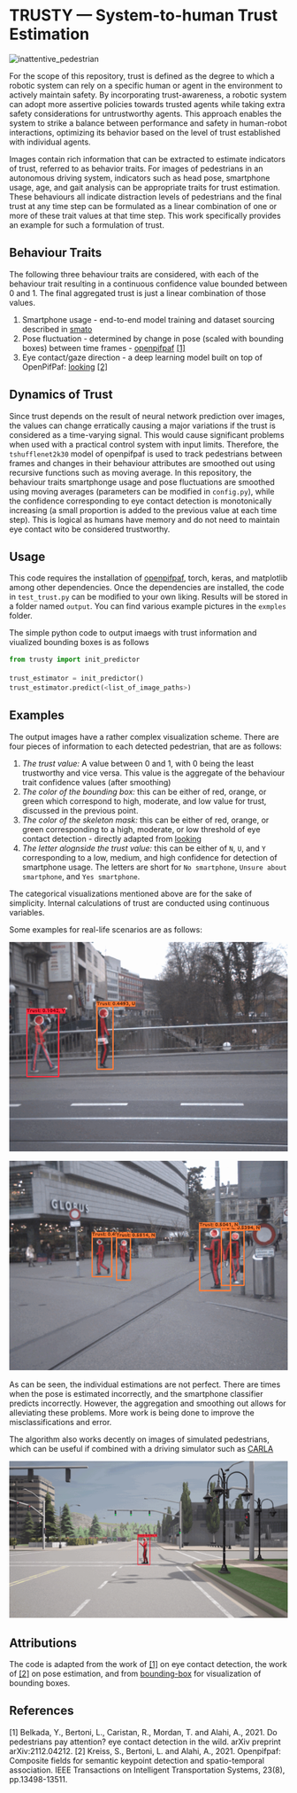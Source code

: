 # TRUSTY &mdash; System-to-human Trust Estimation

![inattentive_pedestrian](https://github.com/saadejazz/trusty/blob/main/examples/test3.gif)

For the scope of this repository, trust is defined as the degree to which a robotic system can rely on a specific human or agent in the environment to actively maintain safety. By incorporating trust-awareness, a robotic system can adopt more assertive policies towards trusted agents while taking extra safety considerations for untrustworthy agents. This approach enables the system to strike a balance between performance and safety in human-robot interactions, optimizing its behavior based on the level of trust established with individual agents.

Images contain rich information that can be extracted to estimate indicators of trust, referred to as behavior traits. For images of pedestrians in an autonomous driving system, indicators such as head pose, smartphone usage, age, and gait analysis can be appropriate traits for trust estimation. These behaviours all indicate distraction levels of pedestrians and the final trust at any time step can be formulated as a linear combination of one or more of these trait values at that time step. This work specifically provides an example for such a formulation of trust.

## Behaviour Traits

The following three behaviour traits are considered, with each of the behaviour trait resulting in a continuous confidence value bounded between 0 and 1. The final aggregated trust is just a linear combination of those values.
1. Smartphone usage - end-to-end model training and dataset sourcing described in [smato](https://github.com/saadejazz/smato)
2. Pose fluctuation - determined by change in pose (scaled with bounding boxes) between time frames - [openpifpaf](https://github.com/openpifpaf/openpifpaf) [[1]](1)
3. Eye contact/gaze direction - a deep learning model built on top of OpenPifPaf: [looking](https://github.com/vita-epfl/looking) [[2]](2)


## Dynamics of Trust

Since trust depends on the result of neural network prediction over images, the values can change erratically causing a major variations if the trust is considered as a time-varying signal. This would cause significant problems when used with a practical control system with input limits. Therefore, the ```tshufflenet2k30``` model of openpifpaf is used to track pedestrians between frames and changes in their behaviour attributes are smoothed out using recursive functions such as moving average. In this repository, the behaviour traits smartphonge usage and pose fluctuations are smoothed using moving averages (parameters can be modified in ```config.py```), while the confidence corresponding to eye contact detection is monotonically increasing (a small proportion is added to the previous value at each time step). This is logical as humans have memory and do not need to maintain eye contact wito be considered trustworthy.

## Usage
This code requires the installation of [openpifpaf](https://github.com/openpifpaf/openpifpaf), torch, keras, and matplotlib among other dependencies. Once the dependencies are installed, the code in ```test_trust.py``` can be modified to your own liking. Results will be stored in a folder named ```output```. You can find various example pictures in the ```exmples``` folder.

The simple python code to output imaegs with trust information and viualized bounding boxes is as follows
```python
from trusty import init_predictor

trust_estimator = init_predictor()
trust_estimator.predict(<list_of_image_paths>)
```

## Examples
The output images have a rather complex visualization scheme. There are four pieces of information to each detected pedestrian, that are as follows:
1. _The trust value:_ A value between 0 and 1, with 0 being the least trustworthy and vice versa. This value is the aggregate of the behaviour trait confidence values (after smoothing)
2. _The color of the bounding box:_ this can be either of red, orange, or green which correspond to high, moderate, and low value for trust, discussed in the previous point.
3. _The color of the skeleton mask:_ this can be either of red, orange, or green corresponding to a high, moderate, or low threshold of eye contact detection - directly adapted from [looking](https://github.com/vita-epfl/looking)
4. _The letter alognside the trust value:_ this can be either of ```N```, ```U```, and ```Y``` corresponding to a low, medium, and high confidence for detection of smartphone usage. The letters are short for ```No smartphone```, ```Unsure about smartphone```, and ```Yes smartphone```.

The categorical visualizations mentioned above are for the sake of simplicity. Internal calculations of trust are conducted using continuous variables.

Some examples for real-life scenarios are as follows:  

![smato_distracted](https://github.com/saadejazz/trusty/blob/main/examples/smato_distracted.gif)

![multiple_pedestrians](https://github.com/saadejazz/trusty/blob/main/examples/test2.gif)

As can be seen, the individual estimations are not perfect. There are times when the pose is estimated incorrectly, and the smartphone classifier predicts incorrectly. However, the aggregation and smoothing out allows for alleviating these problems. More work is being done to improve the misclassifications and error.

The algorithm also works decently on images of simulated pedestrians, which can be useful if combined with a driving simulator such as [CARLA](https://carla.org/)

![carla_example](https://github.com/saadejazz/trusty/blob/main/examples/simulated.gif)

## Attributions
The code is adapted from the work of [[1]](1) on eye contact detection, the work of [[2]](2) on pose estimation, and from [bounding-box](https://github.com/nalepae/bounding-box) for visualization of bounding boxes.

## References
<a id="1">[1]</a> Belkada, Y., Bertoni, L., Caristan, R., Mordan, T. and Alahi, A., 2021. Do pedestrians pay attention? eye contact detection in the wild. arXiv preprint arXiv:2112.04212.
<a id="2">[2]</a> Kreiss, S., Bertoni, L. and Alahi, A., 2021. Openpifpaf: Composite fields for semantic keypoint detection and spatio-temporal association. IEEE Transactions on Intelligent Transportation Systems, 23(8), pp.13498-13511.
